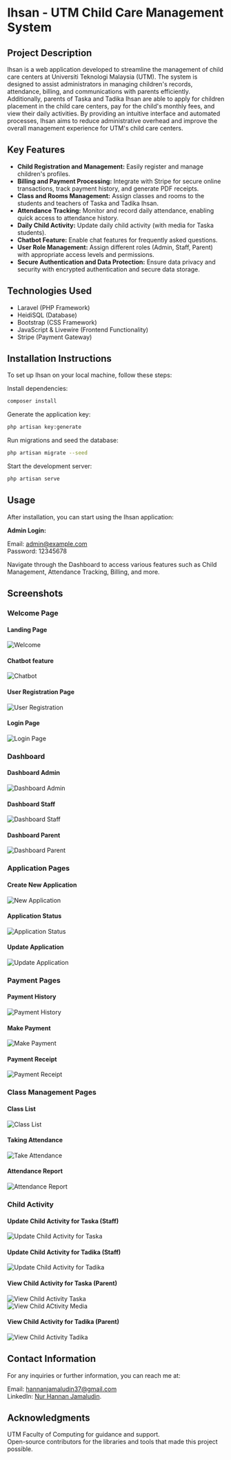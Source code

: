 # Ihsan - UTM Child Care Management System

## Project Description

Ihsan is a web application developed to streamline the management of child care centers at Universiti Teknologi Malaysia (UTM). The system is designed to assist administrators in managing children's records, attendance, billing, and communications with parents efficiently. Additionally, parents of Taska and Tadika Ihsan are able to apply for children placement in the child care centers, pay for the child's monthly fees, and view their daily activities. By providing an intuitive interface and automated processes, Ihsan aims to reduce administrative overhead and improve the overall management experience for UTM's child care centers.

## Key Features

- **Child Registration and Management:** Easily register and manage children's profiles.
- **Billing and Payment Processing:** Integrate with Stripe for secure online transactions, track payment history, and generate PDF receipts.
- **Class and Rooms Management:** Assign classes and rooms to the students and teachers of Taska and Tadika Ihsan.
- **Attendance Tracking:** Monitor and record daily attendance, enabling quick access to attendance history.
- **Daily Child Activity:** Update daily child activity (with media for Taska students).
- **Chatbot Feature:** Enable chat features for frequently asked questions.
- **User Role Management:** Assign different roles (Admin, Staff, Parent) with appropriate access levels and permissions.
- **Secure Authentication and Data Protection:** Ensure data privacy and security with encrypted authentication and secure data storage.

## Technologies Used

- Laravel (PHP Framework)
- HeidiSQL (Database)
- Bootstrap (CSS Framework)
- JavaScript & Livewire (Frontend Functionality)
- Stripe (Payment Gateway)

## Installation Instructions

To set up Ihsan on your local machine, follow these steps:

Install dependencies:

```bash
composer install
```

Generate the application key:

```bash
php artisan key:generate
```

Run migrations and seed the database:

```bash
php artisan migrate --seed
```

Start the development server:

```bash
php artisan serve
```

## Usage

After installation, you can start using the Ihsan application:

**Admin Login:**

Email: admin@example.com  
Password: 12345678

Navigate through the Dashboard to access various features such as Child Management, Attendance Tracking, Billing, and more.

## Screenshots

### Welcome Page
#### Landing Page
![Welcome](docs/screenshots/welcome.png)

#### Chatbot feature
![Chatbot](docs/screenshots/chatbot.png)

#### User Registration Page
![User Registration](docs/screenshots/register%20user.png)

#### Login Page
![Login Page](docs/screenshots/login.png)

### Dashboard
#### Dashboard Admin
![Dashboard Admin](docs/screenshots/dashboard%20admin.png)

#### Dashboard Staff
![Dashboard Staff](docs/screenshots/dashboard%20staff.png)

#### Dashboard Parent
![Dashboard Parent](docs/screenshots/dashboard%20parent.png)

### Application Pages
#### Create New Application
![New Application](docs/screenshots/child%20application.png)

#### Application Status
![Application Status](/docs//screenshots/application%20status.png)

#### Update Application
![Update Application](docs/screenshots/update%20application.png)

### Payment Pages
#### Payment History 
![Payment History](docs/screenshots/payment%20tracker.png)

#### Make Payment
![Make Payment](docs/screenshots/stripe%20payment.png)

#### Payment Receipt
![Payment Receipt](docs/screenshots/payment%20receipt.png)

### Class Management Pages
#### Class List
![Class List](docs/screenshots/class%20management.png)

#### Taking Attendance
![Take Attendance](docs/screenshots/attendance.png)

#### Attendance Report
![Attendance Report](docs/screenshots/attendance%20report.png)

### Child Activity
#### Update Child Activity for Taska (Staff)
![Update Child Activity for Taska](docs/screenshots/update%20child%20activity%20(taska).png)

#### Update Child Activity for Tadika (Staff)
![Update Child Activity for Tadika](docs/screenshots/update%20child%20activity%20(tadika).png)

#### View Child Activity for Taska (Parent)
![View Child Activity Taska](docs/screenshots/child%20activity%20(taska).png)  
![View Child ACtivity Media](docs/screenshots/child%20activity%20media%20(taska).png)

#### View Child Activity for Tadika (Parent)
![View Child Activity Tadika](docs/screenshots/child%20activity%20(tadika).png)

## Contact Information
For any inquiries or further information, you can reach me at:

Email: hannanjamaludin37@gmail.com  
LinkedIn: [Nur Hannan Jamaludin](https://www.linkedin.com/in/nur-hannan-jamaludin/).  

## Acknowledgments
UTM Faculty of Computing for guidance and support.  
Open-source contributors for the libraries and tools that made this project possible.
